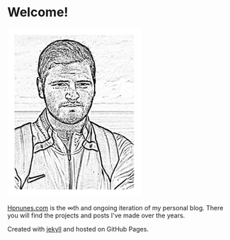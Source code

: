 # Welcome!

<img src= images/avatar22.jpg width=60% height=50%>


[Hpnunes.com](https://hpnunes.com/) is the ∞th and ongoing iteration of my personal blog. There you will find the projects and posts I've made over the years.


Created with [jekyll](https://jekyllrb.com/docs/github-pages/) and hosted on GitHub Pages.
